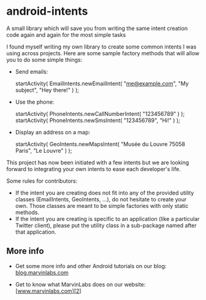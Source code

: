 android-intents
===============

A small library which will save you from writing the same intent creation code again and again for the most simple tasks

I found myself writing my own library to create some common intents I was using across projects. Here are some sample 
factory methods that will allow you to do some simple things:

- Send emails: 

    startActivity( EmailIntents.newEmailIntent( "me@example.com", "My subject", "Hey there!" ) );

- Use the phone:

    startActivity( PhoneIntents.newCallNumberIntent( "123456789" ) );
    startActivity( PhoneIntents.newSmsIntent( "123456789", "Hi!" ) );
	
- Display an address on a map:

    startActivity( GeoIntents.newMapsIntent( "Musée du Louvre 75058 Paris", "Le Louvre" ) );
	
	
This project has now been initiated with a few intents but we are looking forward to integrating your own intents to 
ease each developer's life.

Some rules for contributors: 

- If the intent you are creating does not fit into any of the provided utility classes (EmailIntents, GeoIntents, ...), 
do not hesitate to create your own. Those classes are meant to be simple factories with only static methods.
- If the intent you are creating is specific to an application (like a particular Twitter client), please put the 
utility class in a sub-package named after that application.

More info
---------

- Get some more info and other Android tutorials on our blog: [blog.marvinlabs.com][1]
- Get to know what MarvinLabs does on our website: [www.marvinlabs.com][2]

  [1]: http://blog.marvinlabs.com
  [2]: http://www.marvinlabs.com